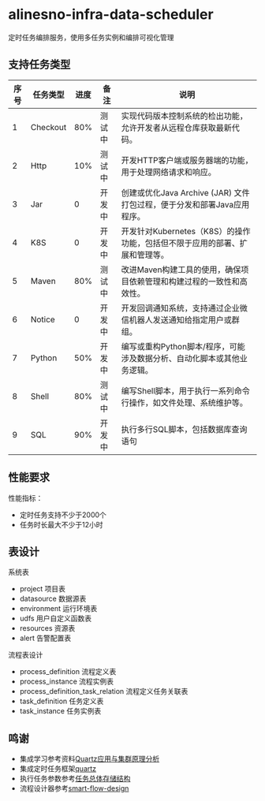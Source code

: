 # alinesno-infra-data-scheduler

定时任务编排服务，使用多任务实例和编排可视化管理

## 支持任务类型
 
|序号|任务类型|进度|备注|说明|
|---|-------|----|----|----|
|1  |Checkout|80% |测试中|实现代码版本控制系统的检出功能，允许开发者从远程仓库获取最新代码。|
|2  |Http    |10% |测试中|开发HTTP客户端或服务器端的功能，用于处理网络请求和响应。|
|3  |Jar     |0   |开发中|创建或优化Java Archive (JAR) 文件打包过程，便于分发和部署Java应用程序。|
|4  |K8S     |0   |开发中|开发针对Kubernetes（K8S）的操作功能，包括但不限于应用的部署、扩展和管理等。|
|5  |Maven   |80% |测试中|改进Maven构建工具的使用，确保项目依赖管理和构建过程的一致性和高效性。|
|6  |Notice  |0   |开发中|开发回调通知系统，支持通过企业微信机器人发送通知给指定用户或群组。|
|7  |Python  |50% |开发中|编写或重构Python脚本/程序，可能涉及数据分析、自动化脚本或其他业务逻辑。|
|8  |Shell   |80% |测试中|编写Shell脚本，用于执行一系列命令行操作，如文件处理、系统维护等。|
|9  |SQL     |90% |开发中|执行多行SQL脚本，包括数据库查询语句|

## 性能要求
 
性能指标：

- 定时任务支持不少于2000个
- 任务时长最大不少于12小时

## 表设计

系统表

- project 项目表
- datasource 数据源表
- environment 运行环境表
- udfs 用户自定义函数表
- resources 资源表
- alert 告警配置表

流程表设计

- process_definition 流程定义表
- process_instance 流程实例表
- process_definition_task_relation 流程定义任务关联表
- task_definition 任务定义表
- task_instance 任务实例表

## 鸣谢

- 集成学习参考资料[Quartz应用与集群原理分析](https://tech.meituan.com/2014/08/31/mt-crm-quartz.html)
- 集成定时任务框架[quartz](https://github.com/kagkarlsson/db-scheduler)
- 执行任务参数参考[任务总体存储结构](https://docs.devlive.org/read/apache-dolphin-scheduler-zh-3.2.1/Architecture-Task-Structure)
- 流程设计器参考[smart-flow-design](https://gitee.com/crowncloud/smart-flow-design)
